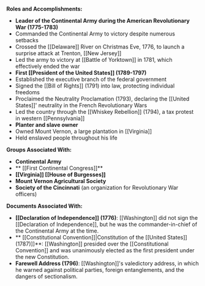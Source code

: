 
**Roles and Accomplishments:**

* **Leader of the Continental Army during the American Revolutionary War (1775-1783)**
 * Commanded the Continental Army to victory despite numerous setbacks
 * Crossed the [[Delaware]] River on Christmas Eve, 1776, to launch a surprise attack at Trenton, [[New Jersey]]
 * Led the army to victory at [[Battle of Yorktown]] in 1781, which effectively ended the war
* **First [[President of the United States]] (1789-1797)**
 * Established the executive branch of the federal government
 * Signed the [[Bill of Rights]] (1791) into law, protecting individual freedoms
 * Proclaimed the Neutrality Proclamation (1793), declaring the [[United States]]' neutrality in the French Revolutionary Wars
 * Led the country through the [[Whiskey Rebellion]] (1794), a tax protest in western [[Pennsylvania]]
* **Planter and slave owner**
 * Owned Mount Vernon, a large plantation in [[Virginia]]
 * Held enslaved people throughout his life

**Groups Associated With:**

* **Continental Army**
* ** [[First Continental Congress]]**
* **[[Virginia]] [[House of Burgesses]]**
* **Mount Vernon Agricultural Society**
* **Society of the Cincinnati** (an organization for Revolutionary War officers)

**Documents Associated With:**

* **[[Declaration of Independence]] (1776)**: [[Washington]] did not sign the [[Declaration of Independence]], but he was the commander-in-chief of the Continental Army at the time.
* ** [[Constitutional Convention]]|Constitution of the [[United States]] (1787)]]**: [[Washington]] presided over the [[Constitutional Convention]] and was unanimously elected as the first president under the new Constitution.
* **Farewell Address (1796)**: [[Washington]]'s valedictory address, in which he warned against political parties, foreign entanglements, and the dangers of sectionalism.